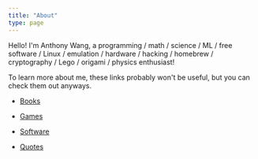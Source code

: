 ```yaml
---
title: "About"
type: page
---
```



Hello! I'm Anthony Wang, a programming / math / science / ML / free software / Linux / emulation / hardware / hacking / homebrew / cryptography / Lego / origami / physics enthusiast!

To learn more about me, these links probably won't be useful, but you can check them out anyways.

- [Books](books)

- [Games](games)

- [Software](software)

- [Quotes](quotes)
